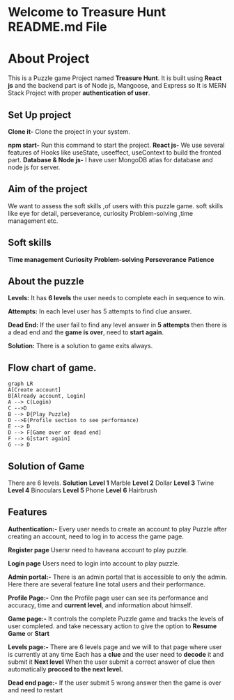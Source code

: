 ﻿# Welcome to  Treasure Hunt README.md File

 


# About Project

 This is a Puzzle game Project named  **Treasure Hunt**. It is built using **React js** and the backend part is of Node js, Mangoose, and Express so It is MERN Stack Project with proper **authentication of user**.

##  Set Up project

 **Clone it-** Clone the project in your system.
   
 **npm start-** Run this command to start the project. 
 **React js-** We use several features of Hooks like useState, useeffect, useContext to build the fronted part.
 **Database & Node js-** I have user MongoDB atlas for database and node js for server.
 
 ## Aim of the project
 We want to assess the soft skills  ,of users with this puzzle game. soft skills like eye for detail, perseverance, curiosity Problem-solving ,time management etc.
 
 ## Soft skills
 **Time management**
**Curiosity**
**Problem-solving**
**Perseverance**
**Patience**

## About the puzzle

 **Levels:**  It has **6 levels** the user needs to complete each in sequence to win.
 
 **Attempts:** In each level user has 5 attempts to find clue answer.
 
 **Dead End:** If the user fail to find any level answer in **5 attempts** then there is a dead end and the **game is over**, need to **start again**.
 
 **Solution:** There is a solution to game exits always.
 ## Flow chart  of game.
 ```mermaid
 graph LR
A[Create account]  
B[Already account, Login]
A --> C(Login)
C -->D
B --> D{Play Puzzle}
D -->E(Profile section to see performance)
E --> D
D --> F[Game over or dead end]
F --> G[start again]
G --> D
```

## Solution of Game

 There are 6 levels.
 **Solution** 
 **Level 1** Marble
 **Level 2** Dollar
 **Level 3** Twine
 **Level 4** Binoculars
 **Level 5** Phone
 **Level 6** Hairbrush

## Features


 **Authentication:-** 
 Every user needs to create an account to play Puzzle after creating an account, need to log in to access the game page.

**Register page** 
 Usersr need to haveana account to play puzzle.

**Login page** 
 Users need to login into account to play puzzle.
 
 **Admin portal:-**
  There is an admin portal that is accessible to only the admin. Here there are several feature line total users and their performance.
  
 **Profile Page:-** 
 Onn the Profile page user can see its performance and accuracy, time and **current level**, and information about himself.
 
 **Game page:-**
  It controls the complete Puzzle game and tracks the levels of user completed. and take necessary action to give the  option to **Resume Game** or **Start**
  
  **Levels page:-**
   There are 6 levels page and we will to that page where user is currently at any time
   Each has a **clue** and the  user need to **decode** it and submit it
   **Next level**
   When the user submit a  correct answer of clue then automatically **procced to the  next level.**
   
   **Dead end page:-** If the user submit 5 wrong answer then the game is over and need to restart
   
